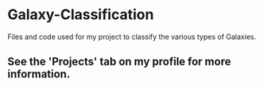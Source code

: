# Galaxy-Classification
Files and code used for my project to classify the various types of Galaxies. 
## See the 'Projects' tab on my profile for more information.
